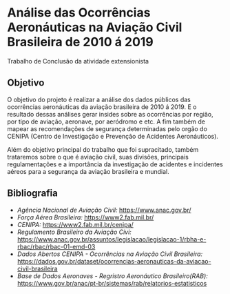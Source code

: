 # Análise das Ocorrências Aeronáuticas na Aviação Civil Brasileira de 2010 á 2019
 Trabalho de Conclusão da atividade extensionista

## Objetivo
O objetivo do projeto é realizar a análise dos dados públicos das ocorrências aeronáuticas da aviação brasileira de 2010 á 2019. E o resultado dessas análises gerar insides sobre as ocorrências por região, por tipo de aviação, aeronave, por aeródromo e etc. 
A fim também de mapear as recomendações de segurança determinadas pelo orgão do CENIPA (Centro de Investigação e Prevenção de Acidentes Aeronáuticos).

Além do objetivo principal do trabalho que foi supracitado, também trataremos sobre o que é aviação civil, suas divisões, principais regulamentações e a importância da investigação de acidentes e incidentes aéreos para a segurança da aviação brasileira e mundial. 


## Bibliografia
- *Agência Nacional de Aviação Civil:* https://www.anac.gov.br/
- *Força Aérea Brasileira:* https://www2.fab.mil.br/
- *CENIPA:* https://www2.fab.mil.br/cenipa/
- *Regulamento Brasileiro da Aviação Civi:* https://www.anac.gov.br/assuntos/legislacao/legislacao-1/rbha-e-rbac/rbac/rbac-01-emd-03 
- *Dados Abertos CENIPA - Ocorrências na Aviação Civil Brasileira:* https://dados.gov.br/dataset/ocorrencias-aeronauticas-da-aviacao-civil-brasileira
- *Base de Dados Aeronaves - Regristro Aeronáutico Brasileiro(RAB):* https://www.gov.br/anac/pt-br/sistemas/rab/relatorios-estatisticos
